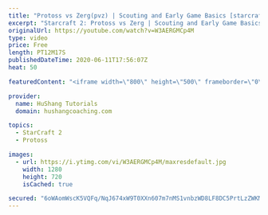 ```yaml
---
title: "Protoss vs Zerg(pvz) | Scouting and Early Game Basics [starcraft 2]"
excerpt: "Starcraft 2: Protoss vs Zerg | Scouting and Early Game Basics In this guide we take a look at how to scout in the protoss vs zerg matchup in starcraft 2. What you need to be looking for at certain times and what they mean! Enjoy~  #starcraft #pvz #scouting #protoss #vs zerg #starcraft 2 #sc2  Interested"
originalUrl: https://youtube.com/watch?v=W3AERGMCp4M
type: video
price: Free
length: PT12M17S
publishedDateTime: 2020-06-11T17:56:07Z
heat: 50

featuredContent: "<iframe width=\"800\" height=\"500\" frameborder=\"0\" src=\"https://www.youtube.com/embed/W3AERGMCp4M\" allow=\"accelerometer; autoplay; encrypted-media; gyroscope; picture-in-picture\" allowfullscreen></iframe>"

provider:
  name: HuShang Tutorials
  domain: hushangcoaching.com

topics:
  - StarCraft 2
  - Protoss

images:
  - url: https://i.ytimg.com/vi/W3AERGMCp4M/maxresdefault.jpg
    width: 1280
    height: 720
    isCached: true

secured: "6oWAomWscK5VQFq/NqJ674xW9T0XXn607m7nMS1vnbzWD8LF8DC5PrtLzZWKM1f5tE5D9b06H3dOPZlv8U1KKvnxAgwMsoUiiGr6AZXx7yDeZt8DgT/xr2JgKu6JNDbhTogut9tNELQ9jCIjqSIx4N87lf/fFIf0fw4EUPfJsxEz57RYEbDkZj71I9mxcigzb/q/7EbtWDwfzna6jS4Z5S1fONEH2qd4/zPEvSTlKgJbUQszAediE2/7PmWQ2Og/zeibBW5P6ZWMijcsThCa9ZNB6FEvEZSpj7Eq0dF9SYVmpB8fhXsLwangYoTBDg2LvVXWvQ1ts9Gv8HSmyKSRGXXMZlOIXV0GHfAtuJRPY3CY93xXVXa5Dryf1qvj3sti1OxBSa33+0OjhEpTI0XYw9OenstBiO88228O+6f3AkQ=;its/GK+dbe280lYZO+W6Fg=="
---
```



